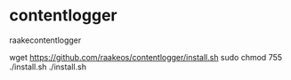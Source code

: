 # contentlogger
raakecontentlogger

wget https://github.com/raakeos/contentlogger/install.sh
sudo chmod 755 ./install.sh
./install.sh

